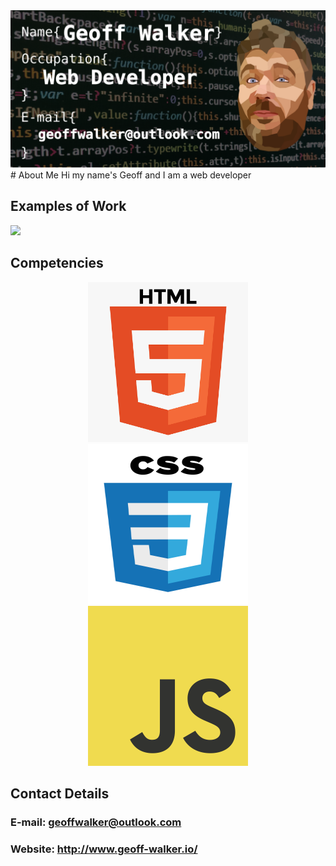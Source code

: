 <img src="https://github.com/Geoff-Walker/Geoff-Walker/blob/main/my-banner.png">
# About Me
Hi my name's Geoff and I am a web developer

## Examples of Work
<img src="https://github.com/Geoff-Walker/Geoff-Walker/blob/main/Aspects%20of%20beauty.gif.gif" width="256">

## Competencies
<div align="center">
<img src="https://github.com/Geoff-Walker/Geoff-Walker/blob/main/html.png" width="256" height="256">          <img src="https://github.com/Geoff-Walker/Geoff-Walker/blob/main/css.png" width="256" height="256">          <img src="https://github.com/Geoff-Walker/Geoff-Walker/blob/main/JS.png" width="256" height="256"></div>

## Contact Details
### E-mail:   geoffwalker@outlook.com 
### Website:  http://www.geoff-walker.io/
